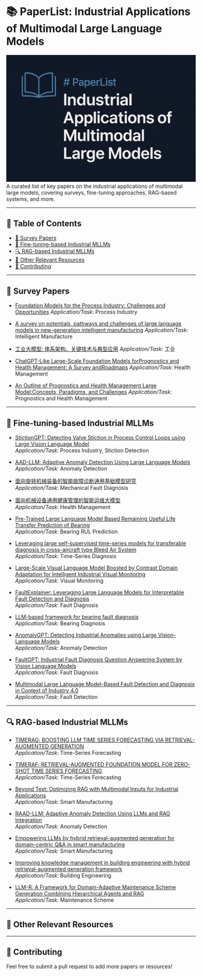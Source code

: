 # 📚 PaperList: Industrial Applications of Multimodal Large  Language Models

![Banner](cover.png)
A curated list of key papers on the industrial applications of multimodal large models, covering surveys, fine-tuning approaches, RAG-based systems, and more.

---

## 📑 Table of Contents

- [📖 Survey Papers](#-survey-papers)
- [🔧 Fine-tuning-based Industrial MLLMs](#-fine-tuning-based-industrial-mllms)
- [🔍 RAG-based Industrial MLLMs](#-rag-based-industrial-mllms)
- [📌 Other Relevant Resources](#-other-relevant-resources)
- [🤝 Contributing](#-contributing)

---

## 📖 Survey Papers

- [Foundation Models for the Process Industry: Challenges and Opportunities]()
  *Application/Task*: Process Industry

- [A survey on potentials, pathways and challenges of large language models in new-generation intelligent manufacturing]()
  *Application/Task*: Intelligent Manufacture

- [工业大模型: 体系架构、关键技术与典型应用]()
  *Application/Task*: 工业
  
- [ChatGPT-Like Large-Scale Foundation Models forPrognostics and Health Management: A Survey andRoadmaps]()
  *Application/Task*: Health Management

- [An Outline of Prognostics and Health Management Large Model:Concepts, Paradigms, and Challenges]()
  *Application/Task*: Prognostics and Health Management
---

## 🔧 Fine-tuning-based Industrial MLLMs

- [StictionGPT: Detecting Valve Stiction in Process Control Loops using Large Vision Language Model](https://dx.doi.org/10.2139/ssrn.5265092)  
  *Application/Task*: Process Industry, Stiction Detection

- [AAD-LLM: Adaptive Anomaly Detection Using Large Language Models]()  
  *Application/Task*: Anomaly Detection

- [面向旋转机械装备的智能故障诊断通用基础模型研究]()  
  *Application/Task*: Mechanical Fault Diagnosis

- [面向机械设备通用健康管理的智能运维大模型]()  
  *Application/Task*: Health Management
  
- [Pre-Trained Large Language Model Based Remaining Useful Life Transfer Prediction of Bearing]()  
  *Application/Task*: Bearing RUL Prediction

- [Leveraging large self-supervised time-series models for transferable diagnosis in cross-aircraft type Bleed Air System]()  
  *Application/Task*: Time-Series Diagnosis

- [Large-Scale Visual Language Model Boosted by Contrast Domain Adaptation for Intelligent Industrial Visual Monitoring]()  
  *Application/Task*: Visual Monitoring

- [FaultExplainer: Leveraging Large Language Models for Interpretable Fault Detection and Diagnosis]()  
  *Application/Task*: Fault Diagnosis

- [LLM-based framework for bearing fault diagnosis]()  
  *Application/Task*: Bearing Diagnosis

- [AnomalyGPT: Detecting Industrial Anomalies using Large Vision-Language Models]()  
  *Application/Task*: Anomaly Detection

- [FaultGPT: Industrial Fault Diagnosis Question Answering System by Vision Language Models]()  
  *Application/Task*: Fault Diagnosis

- [Multimodal Large Language Model-Based Fault Detection and Diagnosis in Context of Industry 4.0]()  
  *Application/Task*: Fault Detection
---

## 🔍 RAG-based Industrial MLLMs

- [TIMERAG: BOOSTING LLM TIME SERIES FORECASTING VIA RETRIEVAL-AUGMENTED GENERATION]()  
  *Application/Task*: Time-Series Forecasting

- [TIMERAF: RETRIEVAL-AUGMENTED FOUNDATION MODEL FOR ZERO-SHOT TIME SERIES FORECASTING]()  
  *Application/Task*: Time-Series Forecasting

- [Beyond Text: Optimizing RAG with Multimodal Inputs for Industrial Applications]()  
  *Application/Task*: Smart Manufacturing

- [RAAD-LLM: Adaptive Anomaly Detection Using LLMs and RAG Integration]()  
  *Application/Task*: Anomaly Detection
  
- [Empowering LLMs by hybrid retrieval-augmented generation for domain-centric Q&A in smart manufacturing]()  
  *Application/Task*: Smart Manufacturing

- [Improving knowledge management in building engineering with hybrid retrieval-augmented generation framework]()  
  *Application/Task*: Building Engineering

- [LLM-R: A Framework for Domain-Adaptive Maintenance Scheme Generation Combining Hierarchical Agents and RAG]()  
  *Application/Task*: Maintenance Scheme




---

## 📌 Other Relevant Resources



---

## 🤝 Contributing

Feel free to submit a pull request to add more papers or resources!



